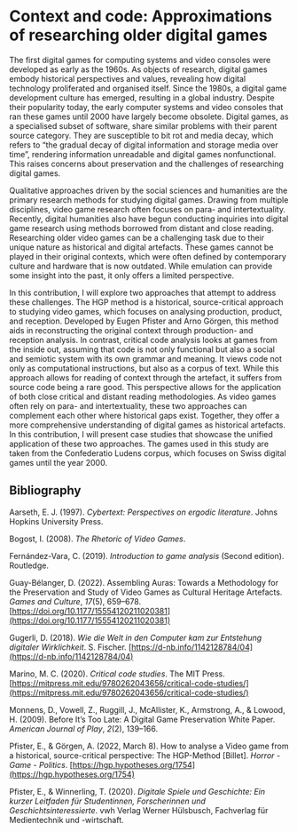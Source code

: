# Context and code: Approximations of researching older digital games
The first digital games for computing systems and video consoles were developed as early as the 1960s. As objects of research, digital games embody historical perspectives and values, revealing how digital technology proliferated and organised itself. Since the 1980s, a digital game development culture has emerged, resulting in a global industry. Despite their popularity today, the early computer systems and video consoles that ran these games until 2000 have largely become obsolete. Digital games, as a specialised subset of software, share similar problems with their parent source category. They are susceptible to bit rot and media decay, which refers to “the gradual decay of digital information and storage media over time”, rendering information unreadable and digital games nonfunctional. This raises concerns about preservation and the challenges of researching digital games. 

Qualitative approaches driven by the social sciences and humanities are the primary research methods for studying digital games. Drawing from multiple disciplines, video game research often focuses on para- and intertextuality. Recently, digital humanities also have begun conducting inquiries into digital game research using methods borrowed from distant and close reading. Researching older video games can be a challenging task due to their unique nature as historical and digital artefacts. These games cannot be played in their original contexts, which were often defined by contemporary culture and hardware that is now outdated. While emulation can provide some insight into the past, it only offers a limited perspective.

In this contribution, I will explore two approaches that attempt to address these challenges. The HGP method is a historical, source-critical approach to studying video games, which focuses on analysing production, product, and reception. Developed by Eugen Pfister and Arno Görgen, this method aids in reconstructing the original context through production- and reception analysis. In contrast, critical code analysis looks at games from the inside out, assuming that code is not only functional but also a social and semiotic system with its own grammar and meaning. It views code not only as computational instructions, but also as a corpus of text. While this approach allows for reading of context through the artefact, it suffers from source code being a rare good. This perspective allows for the application of both close critical and distant reading methodologies. As video games often rely on para- and intertextuality, these two approaches can complement each other where historical gaps exist. Together, they offer a more comprehensive understanding of digital games as historical artefacts. In this contribution, I will present case studies that showcase the unified application of these two approaches. The games used in this study are taken from the Confederatio Ludens corpus, which focuses on Swiss digital games until the year 2000.

## Bibliography
Aarseth, E. J. (1997). _Cybertext: Perspectives on ergodic literature_. Johns Hopkins University Press.

Bogost, I. (2008). _The Rhetoric of Video Games_.

Fernández-Vara, C. (2019). _Introduction to game analysis_ (Second edition). Routledge.

Guay-Bélanger, D. (2022). Assembling Auras: Towards a Methodology for the Preservation and Study of Video Games as Cultural Heritage Artefacts. _Games and Culture_, _17_(5), 659–678. [https://doi.org/10.1177/15554120211020381](https://doi.org/10.1177/15554120211020381)

Gugerli, D. (2018). _Wie die Welt in den Computer kam zur Entstehung digitaler Wirklichkeit_. S. Fischer. [https://d-nb.info/1142128784/04](https://d-nb.info/1142128784/04)

Marino, M. C. (2020). _Critical code studies_. The MIT Press. [https://mitpress.mit.edu/9780262043656/critical-code-studies/](https://mitpress.mit.edu/9780262043656/critical-code-studies/)

Monnens, D., Vowell, Z., Ruggill, J., McAllister, K., Armstrong, A., & Lowood, H. (2009). Before It’s Too Late: A Digital Game Preservation White Paper. _American Journal of Play_, _2_(2), 139–166.

Pfister, E., & Görgen, A. (2022, March 8). How to analyse a Video game from a historical, source-critical perspective: The HGP-Method [Billet]. _Horror - Game - Politics_. [https://hgp.hypotheses.org/1754](https://hgp.hypotheses.org/1754)

Pfister, E., & Winnerling, T. (2020). _Digitale Spiele und Geschichte: Ein kurzer Leitfaden für Student*innen, Forscher*innen und Geschichtsinteressierte_. vwh Verlag Werner Hülsbusch, Fachverlag für Medientechnik und -wirtschaft.